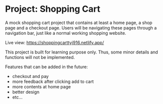 # Project: Shopping Cart

A mock shopping cart project that contains at least a home page, a shop page and a checkout page. Users will be navigating these pages through a navigation bar, just like a normal working shopping website.

Live view:
https://shoppingcarttyj916.netlify.app/

This project is built for learning purpose only. Thus, some minor details and functions will not be implemented.

Features that can be added in the future:
- checkout and pay
- more feedback after clicking add to cart
- more contents at home page
- better design
- etc...
